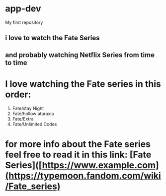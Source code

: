 # app-dev
My first repository
## i love to watch the Fate Series
## and probably watching Netflix Series from time to time

# I love watching the Fate series in this order:
1. Fate/stay Night  
2. Fate/hollow ataraxia
3. Fate/Extra
4. Fate/Unlimited Codes
# for more info about the Fate series feel free to read it in this link: [Fate Series]([https://www.example.com](https://typemoon.fandom.com/wiki/Fate_series)
